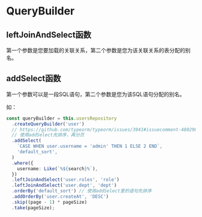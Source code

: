 # QueryBuilder

## leftJoinAndSelect函数

第一个参数是您要加载的关联关系，第二个参数是您为该关联关系的表分配的别名。

## addSelect函数

第一个参数可以是一段SQL语句，第二个参数是您为该SQL语句分配的别名。

如：

```ts
const queryBuilder = this.usersRepository
  .createQueryBuilder('user')
  // https://github.com/typeorm/typeorm/issues/3941#issuecomment-480290531
  // 使用addSelect先排序，再分页
  .addSelect(
    `CASE WHEN user.username = 'admin' THEN 1 ELSE 2 END`,
    'default_sort',
  )
  .where({
    username: Like(`%${search}%`),
  })
  .leftJoinAndSelect('user.roles', 'role')
  .leftJoinAndSelect('user.dept', 'dept')
  .orderBy('default_sort') // 使用addSelect里的语句先排序
  .addOrderBy('user.createAt', 'DESC')
  .skip((page - 1) * pageSize)
  .take(pageSize);
```
